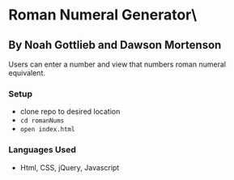 # Roman Numeral Generator\

## By Noah Gottlieb  and Dawson Mortenson

Users can enter a number and view that numbers roman numeral equivalent. 

### Setup
* clone repo to desired location
* `cd romanNums`
* `open index.html`

### Languages Used
* Html, CSS, jQuery, Javascript

